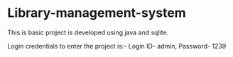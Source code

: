 # Library-management-system
This is basic project is developed using java and sqlite.

Login credentials to enter the project is:- Login ID- admin, Password- 1239

